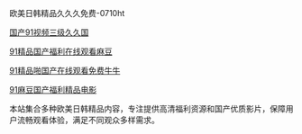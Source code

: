 欧美日韩精品久久久免费-0710ht

<a href="https://heiliaoe8ajia.pages.dev">国产91视频三级久久国</a>

<a href="https://heiliaozj3tjd.pages.dev">91精品国产福利在线观看麻豆</a>

<a href="https://heiliaoga6s9v.pages.dev">91精品啪国产在线观看免费牛牛</a>

<a href="https://heiliaowzu4ur.pages.dev">91麻豆国产福利精品电影</a>

本站集合多种欧美日韩精品内容，专注提供高清福利资源和国产优质影片，保障用户流畅观看体验，满足不同观众多样需求。

<span style="display:none;">[Canonical link](https://github.com/hoho20250710/hoho4)</span>
